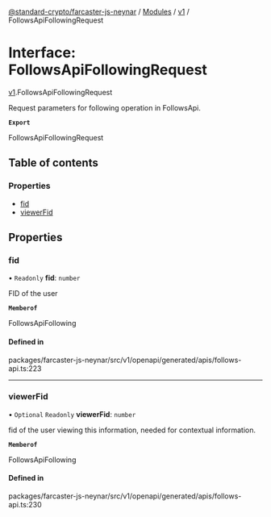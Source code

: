[@standard-crypto/farcaster-js-neynar](../README.md) / [Modules](../modules.md) / [v1](../modules/v1.md) / FollowsApiFollowingRequest

# Interface: FollowsApiFollowingRequest

[v1](../modules/v1.md).FollowsApiFollowingRequest

Request parameters for following operation in FollowsApi.

**`Export`**

FollowsApiFollowingRequest

## Table of contents

### Properties

- [fid](v1.FollowsApiFollowingRequest.md#fid)
- [viewerFid](v1.FollowsApiFollowingRequest.md#viewerfid)

## Properties

### fid

• `Readonly` **fid**: `number`

FID of the user

**`Memberof`**

FollowsApiFollowing

#### Defined in

packages/farcaster-js-neynar/src/v1/openapi/generated/apis/follows-api.ts:223

___

### viewerFid

• `Optional` `Readonly` **viewerFid**: `number`

fid of the user viewing this information, needed for contextual information.

**`Memberof`**

FollowsApiFollowing

#### Defined in

packages/farcaster-js-neynar/src/v1/openapi/generated/apis/follows-api.ts:230
